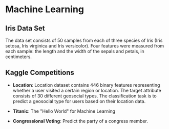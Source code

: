 # Machine Learning


## Iris Data Set

The data set consists of 50 samples from each of three species of Iris (Iris setosa, Iris virginica and Iris versicolor). Four features were measured from each sample: the length and the width of the sepals and petals, in centimeters.


## Kaggle Competitions

* **Location**: Location dataset contains 446 binary features representing whether a user visited a certain region or location. The target attribute consists of 30 different geosocial types. The classification task is to predict a geosocial type for users based on their location data.

* **Titanic**: The "Hello World" for Machine Learning

* **Congressional Voting**: Predict the party of a congress member.
